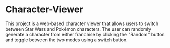 # Character-Viewer
 This project is a web-based character viewer that allows users to switch between Star Wars and Pokémon characters. The user can randomly generate a character from either franchise by clicking the "Random" button and toggle between the two modes using a switch button.
